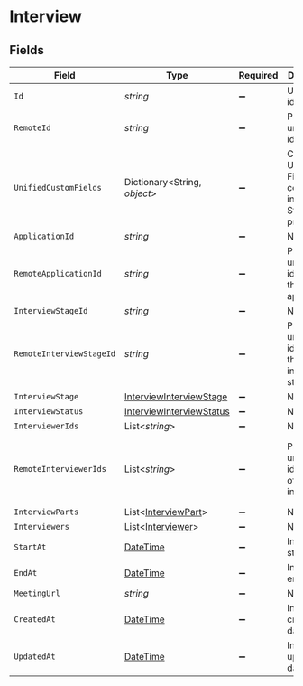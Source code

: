 # Interview


## Fields

| Field                                                                                        | Type                                                                                         | Required                                                                                     | Description                                                                                  | Example                                                                                      |
| -------------------------------------------------------------------------------------------- | -------------------------------------------------------------------------------------------- | -------------------------------------------------------------------------------------------- | -------------------------------------------------------------------------------------------- | -------------------------------------------------------------------------------------------- |
| `Id`                                                                                         | *string*                                                                                     | :heavy_minus_sign:                                                                           | Unique identifier                                                                            | 8187e5da-dc77-475e-9949-af0f1fa4e4e3                                                         |
| `RemoteId`                                                                                   | *string*                                                                                     | :heavy_minus_sign:                                                                           | Provider's unique identifier                                                                 | 8187e5da-dc77-475e-9949-af0f1fa4e4e3                                                         |
| `UnifiedCustomFields`                                                                        | Dictionary<String, *object*>                                                                 | :heavy_minus_sign:                                                                           | Custom Unified Fields configured in your StackOne project                                    | {<br/>"my_project_custom_field_1": "REF-1236",<br/>"my_project_custom_field_2": "some other value"<br/>} |
| `ApplicationId`                                                                              | *string*                                                                                     | :heavy_minus_sign:                                                                           | N/A                                                                                          |                                                                                              |
| `RemoteApplicationId`                                                                        | *string*                                                                                     | :heavy_minus_sign:                                                                           | Provider's unique identifier of the application                                              | e3cb75bf-aa84-466e-a6c1-b8322b257a48                                                         |
| `InterviewStageId`                                                                           | *string*                                                                                     | :heavy_minus_sign:                                                                           | N/A                                                                                          |                                                                                              |
| `RemoteInterviewStageId`                                                                     | *string*                                                                                     | :heavy_minus_sign:                                                                           | Provider's unique identifier of the interview stage                                          | e3cb75bf-aa84-466e-a6c1-b8322b257a48                                                         |
| `InterviewStage`                                                                             | [InterviewInterviewStage](../../Models/Components/InterviewInterviewStage.md)                | :heavy_minus_sign:                                                                           | N/A                                                                                          |                                                                                              |
| `InterviewStatus`                                                                            | [InterviewInterviewStatus](../../Models/Components/InterviewInterviewStatus.md)              | :heavy_minus_sign:                                                                           | N/A                                                                                          |                                                                                              |
| `InterviewerIds`                                                                             | List<*string*>                                                                               | :heavy_minus_sign:                                                                           | N/A                                                                                          |                                                                                              |
| `RemoteInterviewerIds`                                                                       | List<*string*>                                                                               | :heavy_minus_sign:                                                                           | Provider's unique identifiers of the interviewers                                            | [<br/>"e3cb75bf-aa84-466e-a6c1-b8322b257a48",<br/>"e3cb75bf-aa84-466e-a6c1-b8322b257a48"<br/>] |
| `InterviewParts`                                                                             | List<[InterviewPart](../../Models/Components/InterviewPart.md)>                              | :heavy_minus_sign:                                                                           | N/A                                                                                          |                                                                                              |
| `Interviewers`                                                                               | List<[Interviewer](../../Models/Components/Interviewer.md)>                                  | :heavy_minus_sign:                                                                           | N/A                                                                                          |                                                                                              |
| `StartAt`                                                                                    | [DateTime](https://learn.microsoft.com/en-us/dotnet/api/system.datetime?view=net-5.0)        | :heavy_minus_sign:                                                                           | Interview start date                                                                         | 2021-01-01T01:01:01.000Z                                                                     |
| `EndAt`                                                                                      | [DateTime](https://learn.microsoft.com/en-us/dotnet/api/system.datetime?view=net-5.0)        | :heavy_minus_sign:                                                                           | Interview end date                                                                           | 2021-01-01T01:01:01.000Z                                                                     |
| `MeetingUrl`                                                                                 | *string*                                                                                     | :heavy_minus_sign:                                                                           | N/A                                                                                          |                                                                                              |
| `CreatedAt`                                                                                  | [DateTime](https://learn.microsoft.com/en-us/dotnet/api/system.datetime?view=net-5.0)        | :heavy_minus_sign:                                                                           | Interview created date                                                                       | 2021-01-01T01:01:01.000Z                                                                     |
| `UpdatedAt`                                                                                  | [DateTime](https://learn.microsoft.com/en-us/dotnet/api/system.datetime?view=net-5.0)        | :heavy_minus_sign:                                                                           | Interview updated date                                                                       | 2021-01-01T01:01:01.000Z                                                                     |